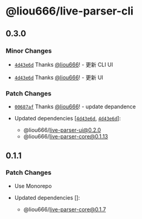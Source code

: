 # @liou666/live-parser-cli

## 0.3.0

### Minor Changes

- [`4d43e6d`](https://github.com/liou666/live-parser/commit/4d43e6d0d7b16737e5367f6d1a87313e5ec51e8c) Thanks [@liou666](https://github.com/liou666)! - 更新 CLI UI

- [`4d43e6d`](https://github.com/liou666/live-parser/commit/4d43e6d0d7b16737e5367f6d1a87313e5ec51e8c) Thanks [@liou666](https://github.com/liou666)! - 更新 UI

### Patch Changes

- [`00687af`](https://github.com/liou666/live-parser/commit/00687af6eb23a6c9fb86a67a95cec73563ba6629) Thanks [@liou666](https://github.com/liou666)! - update depandence

- Updated dependencies [[`4d43e6d`](https://github.com/liou666/live-parser/commit/4d43e6d0d7b16737e5367f6d1a87313e5ec51e8c), [`4d43e6d`](https://github.com/liou666/live-parser/commit/4d43e6d0d7b16737e5367f6d1a87313e5ec51e8c)]:
  - @liou666/live-parser-ui@0.2.0
  - @liou666/live-parser-core@0.1.13

## 0.1.1

### Patch Changes

- Use Monorepo

- Updated dependencies []:
  - @liou666/live-parser-core@0.1.7
